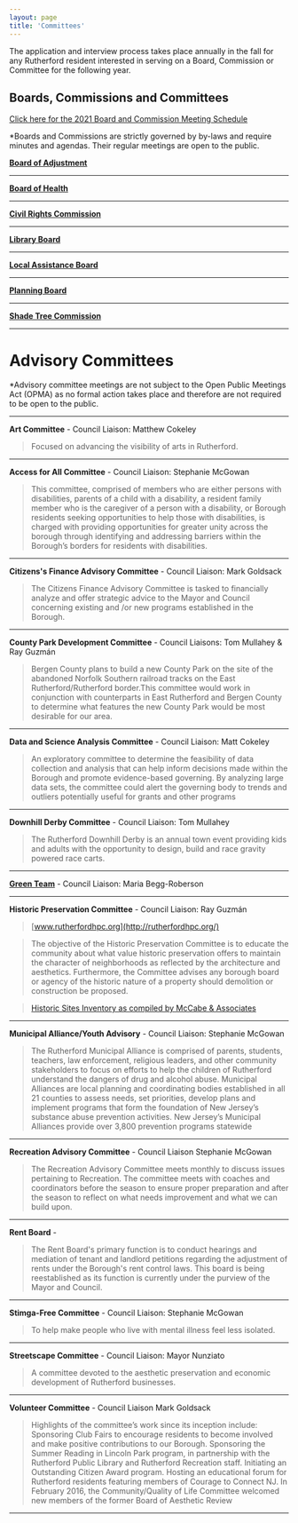 ```yaml
---
layout: page
title: 'Committees'
---
```


<div class="committee-list" markdown=1>

The application and interview process takes place annually in the fall for any Rutherford resident interested in serving on a Board, Commission or Committee for the following year.  

## Boards, Commissions and Committees

[Click here for the 2021 Board and Commission Meeting Schedule](https://storage.googleapis.com/static.rutherford-nj.com/committees/DOC680.pdf)

*Boards and Commissions are strictly governed by by-laws and require minutes and agendas. Their regular meetings are open to the public. 


[**Board of Adjustment**](board-of-adjustment/) 

---

[**Board of Health**](board-of-health/)

---

[**Civil Rights Commission**](civil-rights-commission/)

---

[**Library Board**](library-board/)

---

[**Local Assistance Board**](local-assistance-board/)

---

[**Planning Board**](planning-board/)

---

[**Shade Tree Commission**](shade-tree-commission/)

---

# Advisory Committees

*Advisory committee meetings are not subject to the Open Public Meetings Act (OPMA) as no formal action takes place and therefore are not required to be open to the public.   

---

**Art Committee** - Council Liaison: Matthew Cokeley

> Focused on advancing the visibility of arts in Rutherford.

---

**Access for All Committee** - Council Liaison: Stephanie McGowan

> This committee, comprised of members who are either persons with disabilities, parents of a child with a disability, a resident family member who is the caregiver of a person with a disability, or Borough residents seeking opportunities to help those with disabilities, is charged with providing opportunities for greater unity across the borough through identifying and addressing barriers within the Borough’s borders for residents with disabilities.

---

**Citizens's Finance Advisory Committee** - Council Liaison: Mark Goldsack

> The Citizens Finance Advisory Committee is tasked to financially analyze and offer strategic advice to the Mayor and Council concerning existing and /or new programs established in the Borough.

---

**County Park Development Committee** - Council Liaisons: Tom Mullahey & Ray Guzmán

> Bergen County plans to build a new County Park on the site of the abandoned Norfolk Southern railroad tracks on the East Rutherford/Rutherford border.This committee would work in conjunction with counterparts in East Rutherford and Bergen County to determine what features the new County Park would be most desirable for our area.

---

**Data and Science Analysis Committee** - Council Liaison: Matt Cokeley

> An exploratory committee to determine the feasibility of data collection and analysis that can help inform decisions made within the Borough and promote evidence-based governing. By analyzing large data sets, the committee could alert the governing body to trends and outliers potentially useful for grants and other programs

---

**Downhill Derby Committee** - Council Liaison: Tom Mullahey

> The Rutherford Downhill Derby is an annual town event providing kids and adults with the opportunity to design, build and race gravity powered race carts.

---

[**Green Team**](green-team/) - Council Liaison: Maria Begg-Roberson

---

**Historic Preservation Committee** - Council Liaison: Ray Guzmán

> [www.rutherfordhpc.org](http://rutherfordhpc.org/)

> The objective of the Historic Preservation Committee is to educate the community about what value historic preservation offers to maintain the character of neighborhoods as reflected by the architecture and aesthetics. Furthermore, the Committee advises any borough board or agency of the historic nature of a property should demolition or construction be proposed.

> [Historic Sites Inventory as compiled by McCabe & Associates](http://www.rutherfordhpc.org/historic-sites-inventory)

---

**Municipal Alliance/Youth Advisory** - Council Liaison: Stephanie McGowan

> The Rutherford Municipal Alliance is comprised of parents, students, teachers, law enforcement, religious leaders, and other community stakeholders to focus on efforts to help the children of Rutherford understand the dangers of drug and alcohol abuse.
Municipal Alliances are local planning and coordinating bodies established in all 21 counties to assess needs, set priorities, develop plans and implement programs that form the foundation of New Jersey’s substance abuse prevention activities. New Jersey’s Municipal Alliances provide over 3,800 prevention programs statewide
---

**Recreation Advisory Committee** - Council Liaison Stephanie McGowan

> The Recreation Advisory Committee meets monthly to discuss issues pertaining to Recreation.  The committee meets with coaches and coordinators before the season to ensure proper preparation and after the season to reflect on what needs improvement and what we can build upon.

---

**Rent Board** - 

> The Rent Board's primary function is to conduct hearings and mediation of tenant and landlord petitions regarding the adjustment of rents under the Borough's rent control laws. This board is being reestablished as its function is currently under the purview of the Mayor and Council.

---

**Stimga-Free Committee** - Council Liaison: Stephanie McGowan

> To help make people who live with mental illness feel less isolated.

---

**Streetscape Committee** - Council Liaison: Mayor Nunziato

> A committee devoted to the aesthetic preservation and economic development of Rutherford businesses.

---

**Volunteer Committee** - Council Liaison Mark Goldsack

> Highlights of the committee’s work since its inception include: Sponsoring Club Fairs to encourage residents to become involved and make positive contributions to our Borough. Sponsoring the Summer Reading in Lincoln Park program, in partnership with the Rutherford Public Library and Rutherford Recreation staff. Initiating an Outstanding Citizen Award program. Hosting an educational forum for Rutherford residents featuring members of Courage to Connect NJ. In February 2016, the Community/Quality of Life Committee welcomed new members of the former Board of Aesthetic Review

---



</div>
